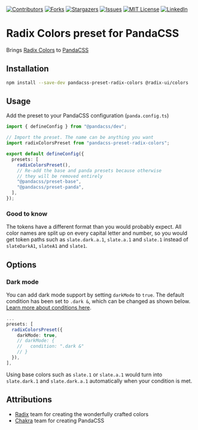 [![Contributors][contributors-shield]][contributors-url]
[![Forks][forks-shield]][forks-url]
[![Stargazers][stars-shield]][stars-url]
[![Issues][issues-shield]][issues-url]
[![MIT License][license-shield]][license-url]
[![LinkedIn][linkedin-shield]][linkedin-url]

# Radix Colors preset for PandaCSS

Brings [Radix Colors](https://www.radix-ui.com/colors) to [PandaCSS](https://panda-css.com/)

## Installation

```bash
npm install --save-dev pandacss-preset-radix-colors @radix-ui/colors
```

## Usage

Add the preset to your PandaCSS configuration (`panda.config.ts`)

```ts
import { defineConfig } from "@pandacss/dev";

// Import the preset. The name can be anything you want
import radixColorsPreset from "pandacss-preset-radix-colors";

export default defineConfig({
  presets: [
    radixColorsPreset(),
    // Re-add the base and panda presets because otherwise
    // they will be removed entirely
    "@pandacss/preset-base",
    "@pandacss/preset-panda",
  ],
});
```

### Good to know

The tokens have a different format than you would probably expect. All color names are split up on every capital letter and number, so you would get token paths such as `slate.dark.a.1`, `slate.a.1` and `slate.1` instead of `slateDarkA1`, `slateA1` and `slate1`.

## Options

### Dark mode

You can add dark mode support by setting `darkMode` to `true`. The default condition has been set to `.dark &`, which can be changed as shown below. [Learn more about conditions here](https://panda-css.com/docs/customization/conditions).

```ts
...
presets: [
  radixColorsPreset({
    darkMode: true,
    // darkMode: {
    //   condition: ".dark &"
    // }
  }),
],
```

Using base colors such as `slate.1` or `slate.a.1` would turn into `slate.dark.1` and `slate.dark.a.1` automatically when your condition is met.

## Attributions

- [Radix](https://github.com/radix-ui) team for creating the wonderfully crafted colors
- [Chakra](https://github.com/chakra-ui) team for creating PandaCSS

[contributors-shield]: https://img.shields.io/github/contributors/milandekruijf/pandacss-preset-radix-colors.svg?style=for-the-badge
[contributors-url]: https://github.com/milandekruijf/pandacss-preset-radix-colors/graphs/contributors
[forks-shield]: https://img.shields.io/github/forks/milandekruijf/pandacss-preset-radix-colors.svg?style=for-the-badge
[forks-url]: https://github.com/milandekruijf/pandacss-preset-radix-colors/network/members
[stars-shield]: https://img.shields.io/github/stars/milandekruijf/pandacss-preset-radix-colors.svg?style=for-the-badge
[stars-url]: https://github.com/milandekruijf/pandacss-preset-radix-colors/stargazers
[issues-shield]: https://img.shields.io/github/issues/milandekruijf/pandacss-preset-radix-colors.svg?style=for-the-badge
[issues-url]: https://github.com/milandekruijf/pandacss-preset-radix-colors/issues
[license-shield]: https://img.shields.io/github/license/milandekruijf/pandacss-preset-radix-colors.svg?style=for-the-badge
[license-url]: https://github.com/milandekruijf/pandacss-preset-radix-colors/blob/main/LICENSE
[linkedin-shield]: https://img.shields.io/badge/-LinkedIn-black.svg?style=for-the-badge&logo=linkedin&colorB=555
[linkedin-url]: https://www.linkedin.com/in/milandekruijf
